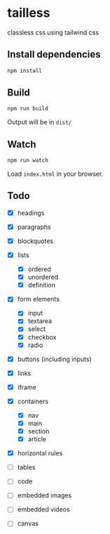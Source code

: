 # tailless
classless css using tailwind css

## Install dependencies
```bash
npm install
```

## Build
```bash
npm run build
```
Output will be in `dist/`

## Watch
```bash
npm run watch
```

Load `index.html` in your browser.

## Todo
- [x] headings
- [x] paragraphs
- [x] blockquotes
- [x] lists
  - [x] ordered
  - [x] unordered
  - [x] definition
- [x] form elements
  - [x] input
  - [x] textarea
  - [x] select
  - [x] checkbox
  - [x] radio
- [x] buttons (including inputs)
- [x] links
- [x] iframe
- [x] containers
  - [x] nav
  - [x] main
  - [x] section
  - [x] article
- [x] horizontal rules
- [ ] tables
- [ ] code
- [ ] embedded images
- [ ] embedded videos
- [ ] canvas


